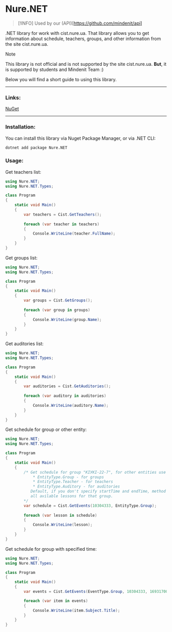 # Nure.NET

> [!INFO]
> Used by our (API)[https://github.com/mindenit/api]

.NET library for work with cist.nure.ua. That library allows you to get information about schedule, teachers, groups, and other information from the site cist.nure.ua.

> [!NOTE]
> This library is not official and is not supported by the site cist.nure.ua.
> **But**, it is supported by students and Mindenit Team :)

Below you will find a short guide to using this library.

---
### Links:
[NuGet](https://www.nuget.org/packages/Nure.NET/)

---
### Installation:
You can install this library via Nuget Package Manager, or via .NET CLI:
```bash
dotnet add package Nure.NET
```

### Usage:
Get teachers list:
```csharp  
using Nure.NET;
using Nure.NET.Types;

class Program
{
    static void Main()
    {
        var teachers = Cist.GetTeachers();
        
        foreach (var teacher in teachers)
        {
            Console.WriteLine(teacher.FullName);
        }
    }
}
```
Get groups list:
```csharp
using Nure.NET;
using Nure.NET.Types;

class Program
{
    static void Main()
    {
        var groups = Cist.GetGroups();
        
        foreach (var group in groups)
        {
            Console.WriteLine(group.Name);
        }
    }
}
```
Get auditories list:
```csharp
using Nure.NET;
using Nure.NET.Types;

class Program
{
    static void Main()
    {
        var auditories = Cist.GetAuditories();
        
        foreach (var auditory in auditories)
        {
            Console.WriteLine(auditory.Name);
        }
    }
}
```
Get schedule for group or other entity:
```csharp
using Nure.NET;
using Nure.NET.Types;

class Program
{
    static void Main()
    {
        /* Get schedule for group "КІУКІ-22-7", for other entities use EntityType enum
            * EntityType.Group - for groups
            * EntityType.Teacher - for teachers
            * EntityType.Auditory - for auditories
           Default, if you don't specify startTime and endTime, method will return 
           all avilable lessons for that group.
        */
        var schedule = Cist.GetEvents(10304333, EntityType.Group);
        
        foreach (var lesson in schedule)
        {
            Console.WriteLine(lesson);
        }
    }
}
```
Get schedule for group with specified time:
```csharp
using Nure.NET;
using Nure.NET.Types;

class Program
{
    static void Main()
    {
        var events = Cist.GetEvents(EventType.Group, 10304333, 1693170000, 1694811599);

        foreach (var item in events)
        {
            Console.WriteLine(item.Subject.Title);
        }
    }
}
```
